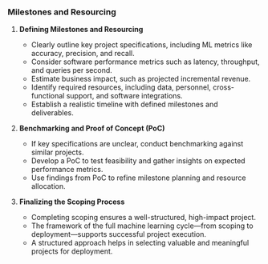 ### Milestones and Resourcing

1. **Defining Milestones and Resourcing**  
   - Clearly outline key project specifications, including ML metrics like accuracy, precision, and recall.  
   - Consider software performance metrics such as latency, throughput, and queries per second.  
   - Estimate business impact, such as projected incremental revenue.  
   - Identify required resources, including data, personnel, cross-functional support, and software integrations.  
   - Establish a realistic timeline with defined milestones and deliverables.  

2. **Benchmarking and Proof of Concept (PoC)**  
   - If key specifications are unclear, conduct benchmarking against similar projects.  
   - Develop a PoC to test feasibility and gather insights on expected performance metrics.  
   - Use findings from PoC to refine milestone planning and resource allocation.  

3. **Finalizing the Scoping Process**  
   - Completing scoping ensures a well-structured, high-impact project.  
   - The framework of the full machine learning cycle—from scoping to deployment—supports successful project execution.  
   - A structured approach helps in selecting valuable and meaningful projects for deployment.  
